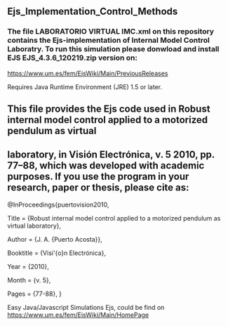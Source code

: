 
## Ejs_Implementation_Control_Methods

### The file LABORATORIO VIRTUAL IMC.xml on this repository contains the Ejs-implementation of Internal Model Control Laboratry. To run this simulation please donwload and install EJS EJS_4.3.6_120219.zip version on:

https://www.um.es/fem/EjsWiki/Main/PreviousReleases

Requires Java Runtime Environment (JRE) 1.5 or later.


## This file provides the Ejs code used in Robust internal model control applied to a motorized pendulum as virtual
## laboratory, in Visión Electrónica, v. 5 2010, pp. 77–88, which was developed with academic purposes. If you use the program in your research, paper or thesis, please cite as:

@InProceedings{puertovision2010,

  Title                    = {Robust internal model control applied to a motorized pendulum as virtual laboratory},

  Author                   = {J. A. {Puerto Acosta}},
  
  Booktitle                = {Visi\'{o}n Electrónica},
  
  Year                     = {2010},
  
  Month                    = {v. 5},
  
  Pages                    = {77-88},
}


Easy Java/Javascript Simulations Ejs, 
could be find on https://www.um.es/fem/EjsWiki/Main/HomePage
